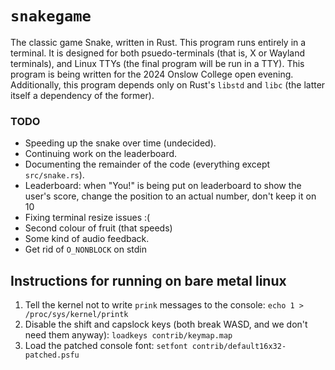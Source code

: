 # `snakegame`

The classic game Snake, written in Rust. This program runs entirely in a
terminal. It is designed for both psuedo-terminals (that is, X or Wayland
terminals), and Linux TTYs (the final program will be run in a TTY). This
program is being written for the 2024 Onslow College open evening.
Additionally, this program depends only on Rust's `libstd` and `libc` (the
latter itself a dependency of the former).

### TODO
- Speeding up the snake over time (undecided).
- Continuing work on the leaderboard.
- Documenting the remainder of the code (everything except `src/snake.rs`).
- Leaderboard: when "You!" is being put on leaderboard to show the user's
score, change the position to an actual number, don't keep it on 10
- Fixing terminal resize issues :(
- Second colour of fruit (that speeds)
- Some kind of audio feedback.
- Get rid of `O_NONBLOCK` on stdin


## Instructions for running on bare metal linux

1. Tell the kernel not to write `prink` messages to the console:
   `echo 1 > /proc/sys/kernel/printk`
2. Disable the shift and capslock keys (both break WASD, and we don't need them anyway):
   `loadkeys contrib/keymap.map`
3. Load the patched console font:
   `setfont contrib/default16x32-patched.psfu`